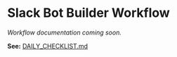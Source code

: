 # Slack Bot Builder Workflow

*Workflow documentation coming soon.*

**See:** [DAILY_CHECKLIST.md](../DAILY_CHECKLIST.md)
